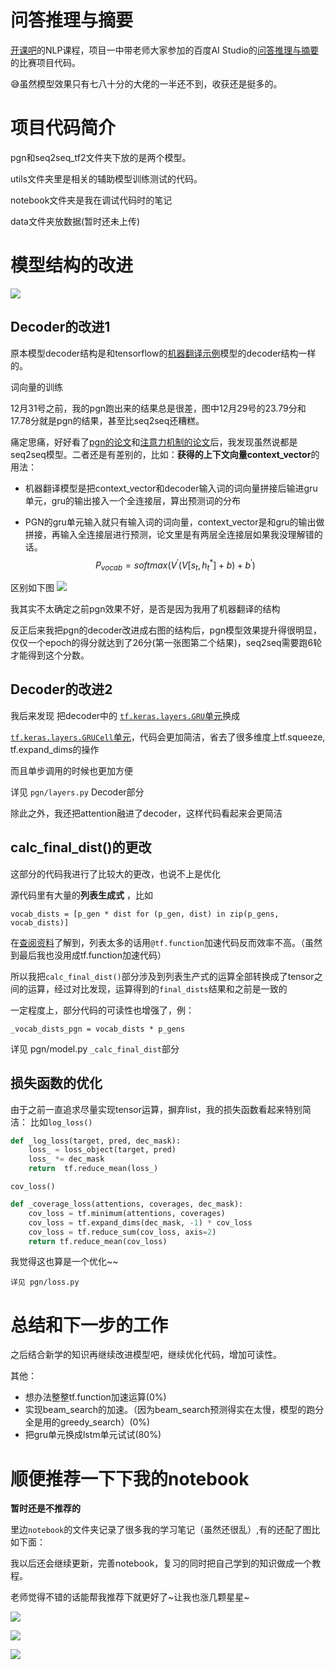 # 问答推理与摘要

[开课吧](https://www.kaikeba.com/)的NLP课程，项目一中带老师大家参加的百度AI Studio的[问答推理与摘要](https://aistudio.baidu.com/aistudio/competition/detail/3)的比赛项目代码。

:sweat_smile:虽然模型效果只有七八十分的大佬的一半还不到，收获还是挺多的。



# 项目代码简介

pgn和seq2seq_tf2文件夹下放的是两个模型。

utils文件夹里是相关的辅助模型训练测试的代码。

notebook文件夹是我在调试代码时的笔记

data文件夹放数据(暂时还未上传)



# 模型结构的改进

![](https://github.com/Light2077/QA-Abstract-And-Reasoning/notebook/picture/res.jpg)

## Decoder的改进1

原本模型decoder结构是和tensorflow的[机器翻译示例](https://tensorflow.google.cn/tutorials/text/nmt_with_attention)模型的decoder结构一样的。

词向量的训练

12月31号之前，我的pgn跑出来的结果总是很差，图中12月29号的23.79分和17.78分就是pgn的结果，甚至比seq2seq还糟糕。

痛定思痛，好好看了[pgn的论文](http://arxiv.org/pdf/1704.04368v2.pdf)和[注意力机制的论文](https://arxiv.org/pdf/1409.0473.pdf)后，我发现虽然说都是seq2seq模型。二者还是有差别的，比如：**获得的上下文向量context_vector**的用法：

- 机器翻译模型是把context_vector和decoder输入词的词向量拼接后输进gru单元，gru的输出接入一个全连接层，算出预测词的分布

- PGN的gru单元输入就只有输入词的词向量，context_vector是和gru的输出做拼接，再输入全连接层进行预测，论文里是有两层全连接层如果我没理解错的话。
$$
P_{vocab} = softmax(V^{'}(V[s_t,h_t^*]+b)+b^{'})
$$

区别如下图
![](notebook/picture/context.jpg)



我其实不太确定之前pgn效果不好，是否是因为我用了机器翻译的结构

反正后来我把pgn的decoder改进成右图的结构后，pgn模型效果提升得很明显， 仅仅一个epoch的得分就达到了26分(第一张图第二个结果)，seq2seq需要跑6轮才能得到这个分数。

## Decoder的改进2

我后来发现
把decoder中的 [`tf.keras.layers.GRU`单元](https://tensorflow.google.cn/api_docs/python/tf/keras/layers/GRU?hl=en&version=stable)换成

[`tf.keras.layers.GRUCell`单元](https://tensorflow.google.cn/api_docs/python/tf/keras/layers/GRUCell?hl=en&version=stable)，代码会更加简洁，省去了很多维度上tf.squeeze, tf.expand_dims的操作

而且单步调用的时候也更加方便

详见 `pgn/layers.py` Decoder部分

除此之外，我还把attention融进了decoder，这样代码看起来会更简洁



## calc_final_dist()的更改

这部分的代码我进行了比较大的更改，也说不上是优化

源代码里有大量的**列表生成式** ，比如

```
vocab_dists = [p_gen * dist for (p_gen, dist) in zip(p_gens, vocab_dists)]
```

在[查阅资料](https://tensorflow.google.cn/guide/function?hl=en#batching)了解到，列表太多的话用`@tf.function`加速代码反而效率不高。（虽然到最后我也没用成tf.function加速代码）

所以我把`calc_final_dist()`部分涉及到列表生产式的运算全部转换成了tensor之间的运算，经过对比发现，运算得到的`final_dists`结果和之前是一致的

一定程度上，部分代码的可读性也增强了，例：

```
_vocab_dists_pgn = vocab_dists * p_gens
```

详见 pgn/model.py `_calc_final_dist`部分



## 损失函数的优化

由于之前一直追求尽量实现tensor运算，摒弃list，我的损失函数看起来特别简洁：
比如`log_loss()`

```python
def _log_loss(target, pred, dec_mask):
    loss_ = loss_object(target, pred)
    loss_ *= dec_mask
    return  tf.reduce_mean(loss_)
```

`cov_loss()`

```Python
def _coverage_loss(attentions, coverages, dec_mask):
    cov_loss = tf.minimum(attentions, coverages)
    cov_loss = tf.expand_dims(dec_mask, -1) * cov_loss
    cov_loss = tf.reduce_sum(cov_loss, axis=2)
    return tf.reduce_mean(cov_loss)
```

我觉得这也算是一个优化~~

`详见 pgn/loss.py`

# 总结和下一步的工作

之后结合新学的知识再继续改进模型吧，继续优化代码，增加可读性。

其他：

- 想办法整整tf.function加速运算(0%)
- 实现beam_search的加速。（因为beam_search预测得实在太慢，模型的跑分全是用的greedy_search）(0%)
- 把gru单元换成lstm单元试试(80%)

# 顺便推荐一下下我的notebook

**暂时还是不推荐的**

里边`notebook`的文件夹记录了很多我的学习笔记（虽然还很乱）,有的还配了图比如下面：

我以后还会继续更新，完善notebook，复习的同时把自己学到的知识做成一个教程。

老师觉得不错的话能帮我推荐下就更好了~让我也涨几颗星星~

![](notebook\picture\decoder.png)

![](notebook\picture\encoder.png)

![](notebook\picture\gru.png)